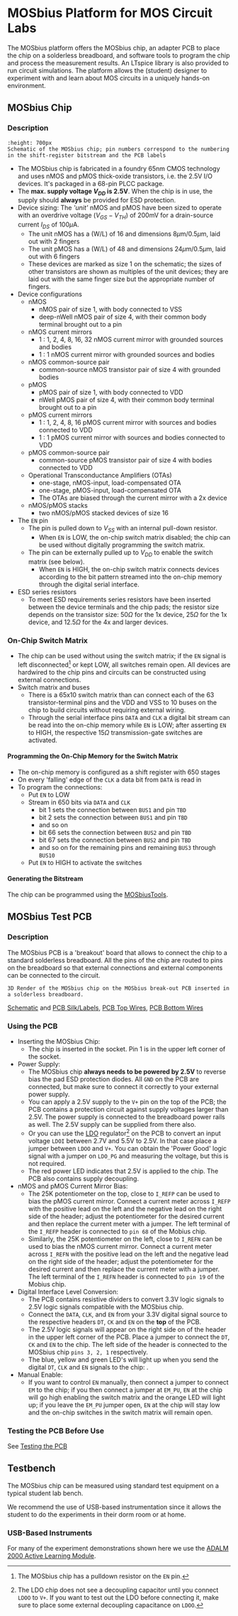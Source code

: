 # MOSbius Platform for MOS Circuit Labs

The MOSbius platform offers the MOSbius chip, an adapter PCB to place the chip on a solderless breadboard, and software tools to program the chip and process the measurement results. An LTspice library is also provided to run circuit simulations. The platform allows the (student) designer to experiment with and learn about MOS circuits in a uniquely hands-on environment. 

## MOSbius Chip
### Description
```{figure} img/block_diagram_pcb_v2.png
:height: 700px
Schematic of the MOSbius chip; pin numbers correspond to the numbering in the shift-register bitstream and the PCB labels
```
- The MOSbius chip is fabricated in a foundry 65nm CMOS technology and uses nMOS and pMOS thick-oxide transistors, i.e. the 2.5V I/O devices. It's packaged in a 68-pin PLCC package. 
- The **max. supply voltage $V_{DD}$ is 2.5V**. When the chip is in use, the supply should **always** be provided for ESD protection.
- Device sizing: The *'unit'* nMOS and pMOS have been sized to operate with an overdrive voltage $(V_{GS}-V_{TH})$ of 200mV for a drain-source current $I_{DS}$
  of 100$\mu$A. 
  - The unit nMOS has a (W/L) of 16 and dimensions 8$\mu$m/0.5$\mu$m, laid out with 2 fingers
  - The unit pMOS has a (W/L) of 48 and dimensions 24$\mu$m/0.5$\mu$m, laid out with 6 fingers
  - These devices are marked as size 1 on the schematic; the sizes of other transistors are shown as multiples of the unit devices; they are laid out with the same finger size but the appropriate number of fingers.
- Device configurations
    - nMOS
      - nMOS pair of size 1, with body connected to VSS
      - deep-nWell nMOS pair of size 4, with their common body terminal brought out to a pin
    - nMOS current mirrors
      - 1 : 1, 2, 4, 8, 16, 32 nMOS current mirror with grounded sources and bodies
      - 1 : 1 nMOS current mirror with grounded sources and bodies
    - nMOS common-source pair
      - common-source nMOS transistor pair of size 4 with grounded bodies
    - pMOS
      - pMOS pair of size 1, with body connected to VDD
      - nWell pMOS pair of size 4, with their common body terminal brought out to a pin
    - pMOS current mirrors
      - 1 : 1, 2, 4, 8, 16 pMOS current mirror with sources and bodies connected to VDD
      - 1 : 1 pMOS current mirror with sources and bodies connected to VDD
    - pMOS common-source pair
      - common-source pMOS transistor pair of size 4 with bodies connected to VDD
    - Operational Transconductance Amplifiers (OTAs)
      - one-stage, nMOS-input, load-compensated OTA
      - one-stage, pMOS-input, load-compensated OTA
      - The OTAs are biased through the current mirror with a 2x device
    - nMOS/pMOS stacks
      - two nMOS/pMOS stacked devices of size 16  
- The `EN` pin
    - The pin is pulled down to $V_{SS}$ with an internal pull-down
	resistor.
        - When `EN` is LOW, the on-chip switch matrix disabled; the chip can
        be used without digitally programming the switch matrix.
    - The pin can be externally pulled up to $V_{DD}$ to enable the
    switch matrix (see below).
        - When `EN` is HIGH, the on-chip switch matrix connects devices
        according to the bit pattern streamed into the on-chip memory
        through the digital serial interface.
- ESD series resistors
    - To meet ESD requirements series resistors have been inserted
      between the device terminals and the chip pads; the resistor size
      depends on the transistor size: 50$\Omega$ for the 1x device,
      25$\Omega$ for the 1x device,  and 12.5$\Omega$ for the 4x and larger
      devices.  
### On-Chip Switch Matrix
- The chip can be used without using the switch matrix; if the `EN` signal is left disconnected[^pulldown] or kept LOW, all switches remain open. All devices are hardwired to the chip pins and circuits can be constructed using external connections. 
- Switch matrix and buses
    - There is a 65x10 switch matrix than can connect each of the 63 transistor-terminal pins and the VDD and VSS to 10 buses on the chip to build circuits without
      requiring external wiring. 
    - Through the serial interface pins `DATA` and `CLK` a digital bit
      stream can be read into the on-chip memory while `EN` is LOW;
      after asserting `EN` to HIGH, the respective 15$\Omega$ transmission-gate
      switches are activated. 

#### Programming the On-Chip Memory for the Switch Matrix
- The on-chip memory is configured as a shift register with 650 stages
- On every 'falling' edge of the `CLK` a data bit from `DATA` is read in
- To program the connections:
  - Put `EN` to LOW
  - Stream in 650 bits via `DATA` and `CLK`
    - bit 1 sets the connection between `BUS1` and pin `TBD`
    - bit 2 sets the connection between `BUS1` and pin `TBD`
    - and so on
    - bit 66 sets the connection between `BUS2` and pin `TBD`
    - bit 67 sets the connection between `BUS2` and pin `TBD`
    - and so on for the remaining pins and remaining `BUS3` through `BUS10`
  - Put `EN` to HIGH to activate the switches
#### Generating the Bitstream

The chip can be programmed using the [MOSbiusTools](../5_sw_support/MOSbiusTools.md). 

## MOSbius Test PCB

### Description
The MOSbius PCB is a 'breakout' board that allows to connect the chip to a standard solderless breadboard. All the pins of the chip are routed to pins on the breadboard so that external connections and external components can be connected to the circuit.

```{figure} img/MobiusPCB_v3_2024_3d_fullboard_ray_ortho.png
3D Render of the MOSbius chip on the MOSbius break-out PCB inserted in a solderless breadboard.
```
[Schematic](img/Schematic_MobiusPCB_v3_2024.pdf) and [PCB Silk/Labels](img/pcb_f_silk_etc.pdf), [PCB Top Wires](img/pcb_f_cu.pdf), [PCB Bottom Wires](img/pcb_b_cu.pdf)

### Using the PCB
- Inserting the MOSbius Chip:
  - The chip is inserted in the socket. Pin 1 is in the upper left corner of the socket. 
- Power Supply:
  - The MOSbius chip **always needs to be powered by 2.5V** to reverse bias the pad ESD protection diodes. All `GND` on the PCB are connected, but make sure to connect it correctly to your external power supply. 
  - You can apply a 2.5V supply to the `V+` pin on the top of the PCB; the PCB contains a protection circuit against supply voltages larger than 2.5V. The power supply is connected to the breadboard power rails as well. The 2.5V supply can be supplied from there also. 
  - Or you can use the [LDO](./img/NCV8164-D.PDF) regulator[^ldo] on the PCB to convert an input voltage `LDOI` between 2.7V and 5.5V to 2.5V. In that case place a jumper between `LDOO` and `V+`. You can obtain the 'Power Good' logic signal with a jumper on `LDO_PG` and measuring the voltage, but this is not required.
  - The red power LED indicates that 2.5V is applied to the chip. The PCB also contains supply decoupling. 
- nMOS and pMOS Current Mirror Bias:
  - The 25K potentiometer on the top, close to `I_REFP` can be used to bias the pMOS current mirror. Connect a current meter across `I_REFP` with the positive lead on the left and the negative lead on the right side of the header; adjust the potentiometer for the desired current and then replace the current meter with a jumper. The left terminal of the `I_REFP` header is connected to `pin 68` of the Mobius chip. 
  - Similarly, the 25K potentiometer on the left, close to `I_REFN` can be used to bias the nMOS current mirror. Connect a current meter across `I_REFN` with the positive lead on the left and the negative lead on the right side of the header; adjust the potentiometer for the desired current and then replace the current meter with a jumper. The left terminal of the `I_REFN` header is connected to `pin 19` of the Mobius chip. 
- Digital Interface Level Conversion:
  - The PCB contains resistive dividers to convert 3.3V logic signals to 2.5V logic signals compatible with the MOSbius chip.
  - Connect the `DATA`, `CLK`, and `EN` from your 3.3V digital signal source to the respective headers `DT`, `CK` and `EN` on the **top** of the PCB. 
  - The 2.5V logic signals will appear on the right side on of the header in the upper left corner of the PCB. Place a jumper to connect the `DT`, `CK` and `EN` to the chip. The left side of the header is connected to the MOSbius chip `pins 3, 2, 1` respectively. 
  - The blue, yellow and green LED's will light up when you send the digital `DT`, `CLK` and `EN` signals to the chip: . 
- Manual Enable:
  - If you want to control `EN` manually, then connect a jumper to connect `EM` to the chip; if you then connect a jumper at `EM_PU`, `EN` at the chip will go high enabling the switch matrix and the orange LED will light up; if you leave the `EM_PU` jumper open, `EN` at the chip will stay low and the on-chip switches in the switch matrix will remain open. 

### Testing the PCB Before Use
See [Testing the PCB](../app_pcb_test/pcb_test.md)
  
## Testbench
The MOSbius chip can be measured using standard test equipment on a typical student lab bench. 

We recommend the use of USB-based instrumentation since it allows the student to do the experiments in their dorm room or at home. 

### USB-Based Instruments
For many of the experiment demonstrations shown here we use the [ADALM 2000 Active Learning Module](https://www.analog.com/en/resources/evaluation-hardware-and-software/evaluation-boards-kits/adalm2000.html). 


[^pulldown]: The MOSbius chip has a pulldown resistor on the `EN` pin. 
[^ldo]: The LDO chip does not see a decoupling capacitor until you connect `LDOO` to `V+`. If you want to test out the LDO before connecting it, make sure to place some external decoupling capacitance on `LDOO`. 